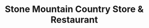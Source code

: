---
title: "Stone Mountain Country Store & Restaurant"
url: /traphill/stone-mountain-country-store-und-restaurant/
shop: Lebensmittel
---